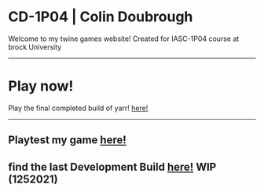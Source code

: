 # CD-1P04 | Colin Doubrough

Welcome to my twine games website! Created for IASC-1P04 course at brock University

---
# Play now!

Play the final completed build of yarr! [here!](final_build/Yarr!-FinalBuild.html)

---
Playtest my game [here!](playtest/playtest)
---

find the last Development Build [here!](final_build/Yarr!-FinalBuild.html)
WIP (1252021)
---
